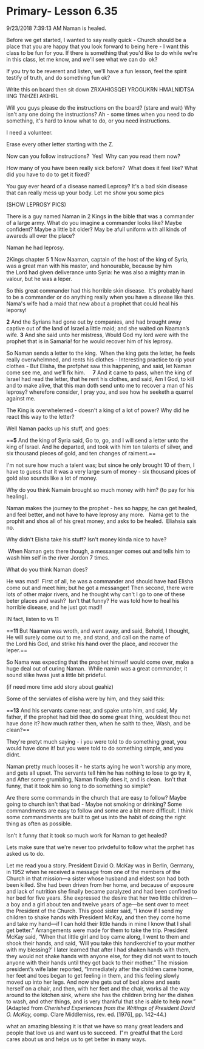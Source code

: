 # Primary- Lesson 6.35

9/23/2018 7:39:13 AM
Naman is healed.

Before we get started, I wanted to say really quick - Church should be a place that you are happy that you look forward to being here - I want this class to be fun for you. If there is something that you'd like to do while we're in this class, let me know, and we'll see what we can do  ok?

If you try to be reverent and listen, we'll have a fun lesson, feel the spirit testify of truth, and do something fun ok?

Write this on board then sit down
ZRXAHIGSQEI YROGUKRN HMALNIDTSA IING TNHZEI AKIHRL

Will you guys please do the instructions on the board?
(stare and wait)
Why isn't any one doing the instructions?
Ah - some times when you need to do something, it's hard to know what to do, or you need instructions.

I need a volunteer.

Erase every other letter starting with the Z.

Now can you follow instructions?  Yes!  Why can you read them now?

How many of you have been really sick before? 
What does it feel like?
What did you have to do to get it fixed?

You guy ever heard of a disease named Leprosy? It's a bad skin disease that can really mess up your body. Let me show you some pics

(SHOW LEPROSY PICS)

There is a guy named Naman in 2 Kings in the bible that was a commander of a large army.
What do you imagine a commander looks like?
Maybe confident? Maybe a little bit older? May be afull uniform with all kinds of awareds all over the place?

Naman he had leprosy.

2Kings chapter 5
**1** Now Naaman, captain of the host of the king of Syria, was a great man with his master, and honourable, because by him the Lord had given deliverance unto Syria: he was also a mighty man in valour, but he was a leper.

So this great commander had this horrible skin disease.  It's probably hard to be a commander or do anything really when you have a disease like this. Nama's wife had a maid that new about a prophet that could heal his leporsy!

**2** And the Syrians had gone out by companies, and had brought away captive out of the land of Israel a little maid; and she waited on Naaman’s wife.
**3** And she said unto her mistress, Would God my lord were with the prophet that is in Samaria! for he would recover him of his leprosy.

So Naman sends a letter to the king.  When the king gets the letter, he feels really overwhelmned, and rents his clothes - Interesting practice to rip your clothes - But Elisha, the profphet saw this happening, and said, let Naman come see me, and we'll fix him.
    **7** And it came to pass, when the king of Israel had read the letter, that he rent his clothes, and said, Am I God, to kill and to make alive, that this man doth send unto me to recover a man of his leprosy? wherefore consider, I pray you, and see how he seeketh a quarrel against me.

The King is overwhelemed - doesn't a king of a lot of power? Why did he react this way to the letter?

Well Naman packs up his stuff, and goes:

==**5** And the king of Syria said, Go to, go, and I will send a letter unto the king of Israel. And he departed, and took with him ten talents of silver, and six thousand pieces of gold, and ten changes of raiment.==

I'm not sure how much a talent was; but since he only brought 10 of them, I have to guess that it was a very large sum of money - six thousand pices of gold also sounds like a lot of money.

Why do you think Namain brought so much money with him?
(to pay for his healing).

Naman makes the journey to the prophet - hes so happy, he can get healed, and feel better, and not have to have leprosy any more.   Nama get to the prophit and shos all of his great money, and asks to be healed.  Eliahsia sais no.  

Why didn't Elisha take his stuff? Isn't money kinda nice to have?

 When Naman gets there though, a messanger comes out and tells him to wash him self in the river Jordon 7 times.

What do you think Naman does?

He was mad!  First of all, he was a commander and should have had Elisha come out and meet him; but he got a messanger! Then second, there were lots of other major rivers, and he thought why can't I go to one of these beter places and wash?  Isn't that funny? He was told how to heal his horrible disease, and he just got mad!!

IN fact, listen to vs 11

==**11** But Naaman was wroth, and went away, and said, Behold, I thought, He will surely come out to me, and stand, and call on the name of the Lord his God, and strike his hand over the place, and recover the leper.==

So Nama was expecting that the prophet himself would come over, make a huge deal out of curing Naman.  While namin was a great commander, it sound slike hwas just a little bit prideful.

(if need more time add story about geahiz)

Some of the serviates of elisha were by him, and they said this: 

==**13** And his servants came near, and spake unto him, and said, My father, if the prophet had bid thee do some great thing, wouldest thou not have done it? how much rather then, when he saith to thee, Wash, and be clean?==

They're pretyt much saying - i you were told to do something great, you would have done it! but you were told to do something simple, and you didnt.

Naman pretty much looses it - he starts aying he won't worship any more, and gets all upset. The servants tell him he has nothing to lose to go try it, and After some grumbling, Naman finally does it, and is clean.  Isn't that funny, that it took him so long to do something so simple?  

Are there some commands in the church that are easy to follow? Maybe going to church isn't that bad - Maybe not smoking or drinking? Some commandments are easy to follow and some are a bit more difficult. I think some commandments are built to get us into the habit of doing the right thing as often as possible.

Isn't it funny that it took so much work for Naman to get healed?

Lets make sure that we're never too privdeful to follow what the prphet has asked us to do.

Let me read you a story.
President David O. McKay was in Berlin, Germany, in 1952 when he received a message from one of the members of the Church in that mission—a sister whose husband and eldest son had both been killed. She had been driven from her home, and because of exposure and lack of nutrition she finally became paralyzed and had been confined to her bed for five years. She expressed the desire that her two little children—a boy and a girl about ten and twelve years of age—be sent over to meet the President of the Church. This good sister said, “I know if I send my children to shake hands with President McKay, and then they come home and take my hand—if I can hold their little hands in mine I know that I shall get better.”
Arrangements were made for them to take the trip. President McKay said, “When that little girl and boy came along, I went to them and shook their hands, and said, ‘Will you take this handkerchief to your mother with my blessing?’ I later learned that after I had shaken hands with them, they would not shake hands with anyone else, for they did not want to touch anyone with their hands until they got back to their mother.”
The mission president’s wife later reported, “Immediately after the children came home, her feet and toes began to get feeling in them, and this feeling slowly moved up into her legs. And now she gets out of bed alone and seats herself on a chair, and then, with her feet and the chair, works all the way around to the kitchen sink, where she has the children bring her the dishes to wash, and other things, and is very thankful that she is able to help now.” (Adapted from _Cherished Experiences from the Writings of President David O. McKay,_ comp. Clare Middlemiss, rev. ed. \[1976\], pp. 142–44.)

what an amazing blessing it is that we have so many great leaders and people that love us and want us to succeed.  I"m greatful that the Lord cares about us and helps us to get better in many ways.
